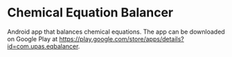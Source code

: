 Chemical Equation Balancer
==========================

Android app that balances chemical equations. The app can be downloaded on Google Play at https://play.google.com/store/apps/details?id=com.upas.eqbalancer.
